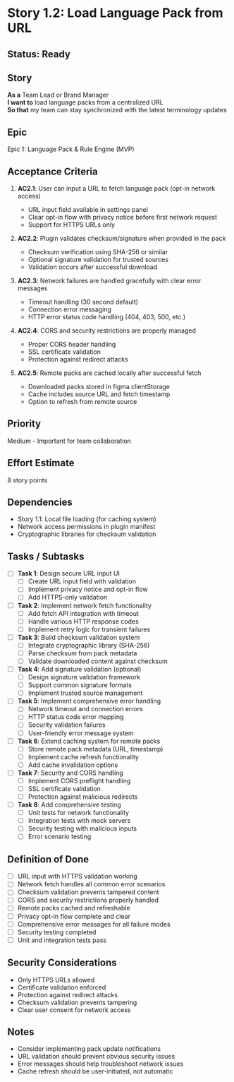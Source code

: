 # Story 1.2: Load Language Pack from URL

## Status: Ready

## Story
**As a** Team Lead or Brand Manager  
**I want to** load language packs from a centralized URL  
**So that** my team can stay synchronized with the latest terminology updates

## Epic
Epic 1: Language Pack & Rule Engine (MVP)

## Acceptance Criteria
1. **AC2.1**: User can input a URL to fetch language pack (opt-in network access)
   - URL input field available in settings panel
   - Clear opt-in flow with privacy notice before first network request
   - Support for HTTPS URLs only

2. **AC2.2**: Plugin validates checksum/signature when provided in the pack
   - Checksum verification using SHA-256 or similar
   - Optional signature validation for trusted sources
   - Validation occurs after successful download

3. **AC2.3**: Network failures are handled gracefully with clear error messages
   - Timeout handling (30 second default)
   - Connection error messaging
   - HTTP error status code handling (404, 403, 500, etc.)

4. **AC2.4**: CORS and security restrictions are properly managed
   - Proper CORS header handling
   - SSL certificate validation
   - Protection against redirect attacks

5. **AC2.5**: Remote packs are cached locally after successful fetch
   - Downloaded packs stored in figma.clientStorage
   - Cache includes source URL and fetch timestamp
   - Option to refresh from remote source

## Priority
Medium - Important for team collaboration

## Effort Estimate
8 story points

## Dependencies
- Story 1.1: Local file loading (for caching system)
- Network access permissions in plugin manifest
- Cryptographic libraries for checksum validation

## Tasks / Subtasks
- [ ] **Task 1**: Design secure URL input UI
  - [ ] Create URL input field with validation
  - [ ] Implement privacy notice and opt-in flow
  - [ ] Add HTTPS-only validation

- [ ] **Task 2**: Implement network fetch functionality
  - [ ] Add fetch API integration with timeout
  - [ ] Handle various HTTP response codes
  - [ ] Implement retry logic for transient failures

- [ ] **Task 3**: Build checksum validation system
  - [ ] Integrate cryptographic library (SHA-256)
  - [ ] Parse checksum from pack metadata
  - [ ] Validate downloaded content against checksum

- [ ] **Task 4**: Add signature validation (optional)
  - [ ] Design signature validation framework
  - [ ] Support common signature formats
  - [ ] Implement trusted source management

- [ ] **Task 5**: Implement comprehensive error handling
  - [ ] Network timeout and connection errors
  - [ ] HTTP status code error mapping
  - [ ] Security validation failures
  - [ ] User-friendly error message system

- [ ] **Task 6**: Extend caching system for remote packs
  - [ ] Store remote pack metadata (URL, timestamp)
  - [ ] Implement cache refresh functionality
  - [ ] Add cache invalidation options

- [ ] **Task 7**: Security and CORS handling
  - [ ] Implement CORS preflight handling
  - [ ] SSL certificate validation
  - [ ] Protection against malicious redirects

- [ ] **Task 8**: Add comprehensive testing
  - [ ] Unit tests for network functionality
  - [ ] Integration tests with mock servers
  - [ ] Security testing with malicious inputs
  - [ ] Error scenario testing

## Definition of Done
- [ ] URL input with HTTPS validation working
- [ ] Network fetch handles all common error scenarios
- [ ] Checksum validation prevents tampered content
- [ ] CORS and security restrictions properly handled
- [ ] Remote packs cached and refreshable
- [ ] Privacy opt-in flow complete and clear
- [ ] Comprehensive error messages for all failure modes
- [ ] Security testing completed
- [ ] Unit and integration tests pass

## Security Considerations
- Only HTTPS URLs allowed
- Certificate validation enforced
- Protection against redirect attacks
- Checksum validation prevents tampering
- Clear user consent for network access

## Notes
- Consider implementing pack update notifications
- URL validation should prevent obvious security issues
- Error messages should help troubleshoot network issues
- Cache refresh should be user-initiated, not automatic
